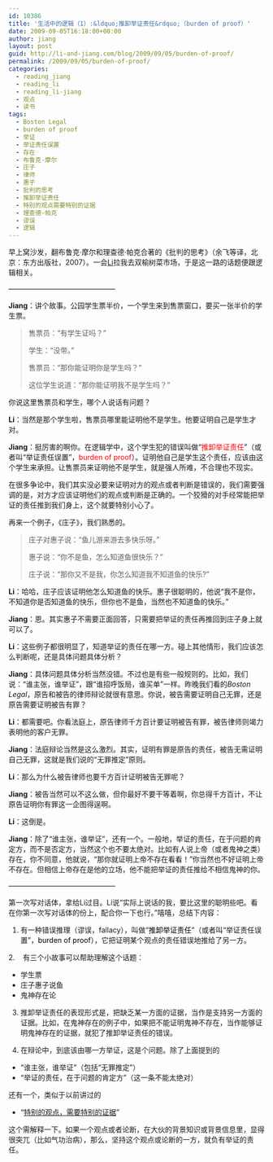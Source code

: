 ```yaml
---
id: 10386
title: '生活中的逻辑（1）:&ldquo;推卸举证责任&rdquo;（burden of proof）'
date: 2009-09-05T16:18:00+00:00
author: jiang
layout: post
guid: http://li-and-jiang.com/blog/2009/09/05/burden-of-proof/
permalink: /2009/09/05/burden-of-proof/
categories:
  - reading_jiang
  - reading_li
  - reading_li-jiang
  - 观点
  - 读书
tags:
  - Boston Legal
  - burden of proof
  - 举证
  - 举证责任误置
  - 存在
  - 布鲁克·摩尔
  - 庄子
  - 律师
  - 惠子
  - 批判的思考
  - 推卸举证责任
  - 特别的观点需要特别的证据
  - 理查德·帕克
  - 谬误
  - 逻辑
---
```

早上窝沙发，翻布鲁克·摩尔和理查德·帕克合著的《批判的思考》（余飞等译，北京：东方出版社，2007）。一会<a href="http://li-and-jiang.com/blog/author/li/" target="_blank">Li</a>拉我去双榆树菜市场，于是这一路的话题便跟逻辑相关。

&#8212;&#8212;&#8212;&#8212;&#8212;&#8212;&#8212;&#8212;&#8212;&#8212;&#8212;&#8212;&#8212;&#8212;&#8212;

**Jiang**：讲个故事。公园学生票半价，一个学生来到售票窗口，要买一张半价的学生票。

> 售票员：“有学生证吗？”
> 
> 学生：“没带。”
> 
> 售票员：“那你能证明你是学生吗？”
> 
> 这位学生说道：“那你能证明我不是学生吗？”

<font style="background-color: #fcfcfc">你说这里售票员和学生，哪个人说话有问题？</font>

<font style="background-color: #fcfcfc"><strong>Li</strong>：当然是那个学生啦，售票员哪里能证明他不是学生。他要证明自己是学生才对。</font>

<font style="background-color: #fcfcfc"><strong>Jiang</strong>：挺厉害的啊你。</font><font style="background-color: #fcfcfc">在逻辑学中，这个学生犯的错误叫做“<font color="#ff0000">推卸举证责任</font>”（或者叫“举证责任误置”，<font color="#ff0000">burden of proof</font>）。<font style="background-color: #fcfcfc">证明他自己是学生这个责任，应该由这个学生来承担。让售票员来证明他不是学生，就是强人所难，不合理也不现实。</font></font>

<font style="background-color: #fcfcfc">在很多争论中，我们其实没必要来证明对方的观点或者判断是错误的，我们需要强调的是，对方才应该证明他们的观点或判断是正确的。一个狡猾的对手经常能把举证的责任推到我们身上，这个就要特别小心了。</font>

<font style="background-color: #fcfcfc">再来一个例子，《庄子》，我们熟悉的。</font>

> <font style="background-color: #fcfcfc">庄子对惠子说：“鱼儿游来游去多快乐呀。”</font>
> 
> <font style="background-color: #fcfcfc">惠子说：“你不是鱼，怎么知道鱼很快乐？”</font>
> 
> <font style="background-color: #fcfcfc">庄子说：“那你又不是我，你怎么知道我不知道鱼的快乐?”</font>

<font style="background-color: #fcfcfc"><strong>Li</strong>：哈哈，庄子应该证明他怎么知道鱼的快乐。惠子很聪明的，他说“我不是你，不知道你是否知道鱼的快乐，但你也不是鱼，当然也不知道鱼的快乐。”</font>

<font style="background-color: #fcfcfc"><strong>Jiang</strong>：恩。其实惠子不需要正面回答，只需要把举证的责任再推回到庄子身上就可以了。</font>

<font style="background-color: #fcfcfc"><strong>Li</strong>：</font>这些例子都很明显了，知道举证的责任在哪一方。碰上其他情形，我们应该怎么判断呢，还是具体问题具体分析？

<font style="background-color: #fcfcfc"><strong>Jiang</strong>：具体问题具体分析当然没错。不过也是有些一般规则的。比如，我们说：“谁主张，谁举证”，跟“谁招呼饭局，谁买单”一样。昨晚我们看的<em>Boston Legal</em>，原告和被告的律师辩论就很有意思。你说，被告需要证明自己无罪，还是原告需要证明被告有罪？</font>

<font style="background-color: #fcfcfc"><strong>Li</strong>：</font>都需要吧。你看法庭上，原告律师千方百计要证明被告有罪，被告律师则竭力表明他的客户无罪。

<font style="background-color: #fcfcfc"><strong>Jiang</strong>：</font>法庭辩论当然是这么激烈。其实，证明有罪是原告的责任，被告无需证明自己无罪，这就是我们说的“无罪推定”原则。

<font style="background-color: #fcfcfc"><strong>Li</strong>：</font>那么为什么被告律师也要千方百计证明被告无罪呢？

<font style="background-color: #fcfcfc"><strong>Jiang</strong>：</font>被告当然可以不这么做，但你最好不要干等着啊，你总得千方百计，不让原告证明你有罪这一企图得逞啊。

<font style="background-color: #fcfcfc"><strong>Li</strong>：</font>这倒是。

<font style="background-color: #fcfcfc"><strong>Jiang</strong>：</font>除了“谁主张，谁举证”，还有一个。一般地，举证的责任，在于问题的肯定方，而不是否定方，当然这个也不要太绝对。比如有人说上帝（或者鬼神之类）存在，你不同意，他就说，“那你就证明上帝不存在看看！”你当然也不好证明上帝不存在。但相信上帝存在是他的立场，他不能把举证的责任推给不相信鬼神的你。

&#8212;&#8212;&#8212;&#8212;&#8212;&#8212;&#8212;&#8212;&#8212;&#8212;&#8212;&#8212;&#8212;&#8212;&#8212;

第一次写对话体，拿给Li过目。Li说“实际上说话的我，要比这里的聪明些吧。看在你第一次写对话体的份上，配合你一下也行。”嘻嘻，总结下内容：

1. 有一种错误推理（谬误，fallacy），叫做“<font color="#000000">推卸举证责任</font>”（或者叫“举证责任误置”，<font color="#000000">burden of proof</font>），它把证明某个观点的责任错误地推给了另一方。

2.&#160;&#160;&#160; 有三个小故事可以帮助理解这个话题：

  * 学生票 
  * 庄子惠子说鱼 
  * 鬼神存在论 

3. 推卸举证责任的表现形式是，把缺乏某一方面的证据，当作是支持另一方面的证据。比如，在鬼神存在的例子中，如果把不能证明鬼神不存在，当作能够证明鬼神存在的证据，就犯了推卸举证责任的错误。

4. 在辩论中，到底该由哪一方举证，这是个问题。除了上面提到的

  * “谁主张，谁举证”（包括“无罪推定”） 
  * “举证的责任，在于问题的肯定方”（这一条不能太绝对） 

还有一个，类似于以前讲过的

  * “<a href="http://li-and-jiang.com/blog/2007/12/17/%e8%ae%b0%e4%ba%8b%c2%b7%e7%89%b9%e5%88%ab%e7%9a%84%e8%a7%82%e7%82%b9%e9%9c%80%e8%a6%81%e7%89%b9%e5%88%ab%e7%9a%84%e8%af%81%e6%8d%ae%e5%a4%96%e4%b8%80%e7%af%87/" target="_blank">特别的观点，需要特别的证据</a>” 

这个需解释一下。如果一个观点或者论断，在大伙的背景知识或背景信息里，显得很突兀（比如气功治病），那么，坚持这个观点或论断的一方，就负有举证的责任。